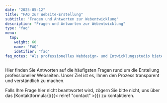 ```yaml
---
date: "2025-05-12"
title: "FAQ zur Website-Erstellung"
subtitle: "Fragen und Antworten zur Webentwicklung"
description: "Fragen und Antworten zur Webentwicklung"
type: "faq"
menu:
  top:
    weight: 60
    name: "FAQ"
    idetifier: "faq"
faq_notes: "Als professionelles Webdesign- und Entwicklungsstudio bieten wir moderne und maßgeschneiderte Lösungen für Unternehmen, die im digitalen Raum erfolgreich sein wollen. Unsere Leistungen reichen von der individuellen Gestaltung responsiver Webseiten bis zur technischen Umsetzung mit Fokus auf Benutzerfreundlichkeit, Performance und aktuelle Webstandards."
---
```


Hier finden Sie Antworten auf die häufigsten Fragen rund um die Erstellung professioneller Webseiten. Unser Ziel ist es, Ihnen den Prozess transparent und verständlich zu machen.

Falls Ihre Frage hier nicht beantwortet wird, zögern Sie bitte nicht, uns über das [Kontaktformular]({{< relref "contact" >}})  zu kontaktieren.
